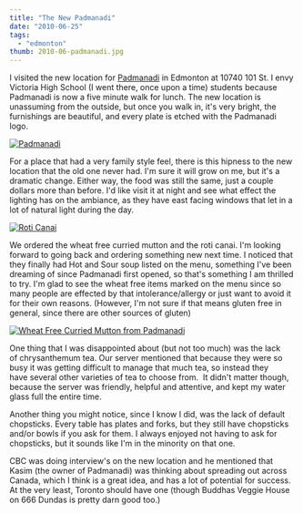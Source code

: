 ```yaml
---
title: "The New Padmanadi"
date: "2010-06-25"
tags:
  - "edmonton"
thumb: 2010-06-padmanadi.jpg
---
```





I visited the new location for [Padmanadi](http://www.padmanadi.com/) in Edmonton at 10740 101 St. I envy Victoria High School (I went there, once upon a time) students because Padmanadi is now a five minute walk for lunch. The new location is unassuming from the outside, but once you walk in, it's very bright, the furnishings are beautiful, and every plate is etched with the Padmanadi logo.  


[![Padmanadi](images/4733007781_081e2731aa_m.jpg)](http://www.flickr.com/photos/prairiev/4733007781/ "Padmanadi by MeShellG, on Flickr")



For a place that had a very family style feel, there is this hipness to the new location that the old one never had. I'm sure it will grow on me, but it's a dramatic change. Either way, the food was still the same, just a couple dollars more than before. I'd like visit it at night and see what effect the lighting has on the ambiance, as they have east facing windows that let in a lot of natural light during the day.  


[![Roti Canai](images/4733650404_b5f09e3ba9_m.jpg)](http://www.flickr.com/photos/prairiev/4733650404/ "Roti Canai by MeShellG, on Flickr")


We ordered the wheat free curried mutton and the roti canai. I'm looking forward to going back and ordering something new next time. I noticed that they finally had Hot and Sour soup listed on the menu, something I've been dreaming of since Padmanadi first opened, so that's something I am thrilled to try. I'm glad to see the wheat free items marked on the menu since so many people are effected by that intolerance/allergy or just want to avoid it for their own reasons. (However, I'm not sure if that means gluten free in general, since there are other sources of gluten)  


[![Wheat Free Curried Mutton from Padmanadi](images/4733650342_8720f79653.jpg)](http://www.flickr.com/photos/prairiev/4733650342/ "Wheat Free Curried Mutton from Padmanadi by MeShellG, on Flickr")



One thing that I was disappointed about (but not too much) was the lack of chrysanthemum tea. Our server mentioned that because they were so busy it was getting difficult to manage that much tea, so instead they have several other varieties of tea to choose from.  It didn't matter though, because the server was friendly, helpful and attentive, and kept my water glass full the entire time.  

Another thing you might notice, since I know I did, was the lack of default chopsticks. Every table has plates and forks, but they still have chopsticks and/or bowls if you ask for them. I always enjoyed not having to ask for chopsticks, but it sounds like I'm in the minority on that one.  

CBC was doing interview's on the new location and he mentioned that Kasim (the owner of Padmanadi) was thinking about spreading out across Canada, which I think is a great idea, and has a lot of potential for success. At the very least, Toronto should have one (though Buddhas Veggie House on 666 Dundas is pretty darn good too.)
